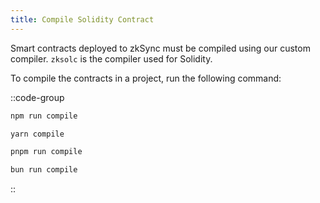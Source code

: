 ```yaml
---
title: Compile Solidity Contract
---
```


Smart contracts deployed to zkSync must be compiled using our custom compiler.
`zksolc` is the compiler used for Solidity.

To compile the contracts in a project, run the following command:

::code-group

```bash [npm]
npm run compile
```

```bash [yarn]
yarn compile
```

```bash [pnpm]
pnpm run compile
```

```bash [bun]
bun run compile
```

::
